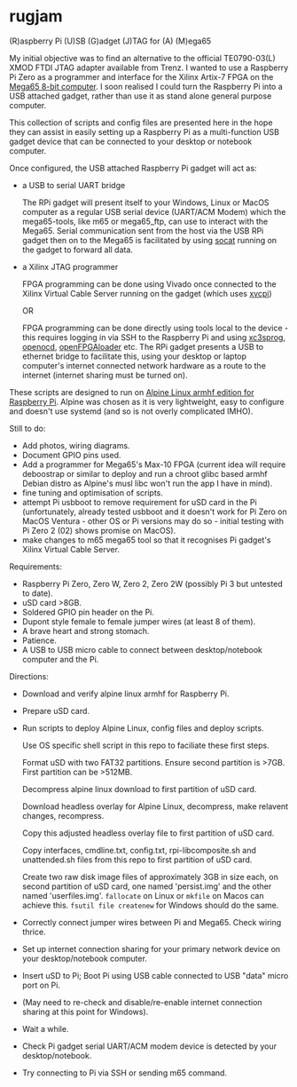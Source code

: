 # rugjam
(R)aspberry Pi (U)SB (G)adget (J)TAG for (A) (M)ega65

My initial objective was to find an alternative to the official TE0790-03(L) XMOD FTDI JTAG adapter available from Trenz. I wanted to use a Raspberry Pi Zero as a programmer and interface for the Xilinx Artix-7 FPGA on the [Mega65 8-bit computer](https://github.com/MEGA65/).
I soon realised I could turn the Raspberry Pi into a USB attached gadget, rather than use it as stand alone general purpose computer.

This collection of scripts and config files are presented here in the hope they can assist in easily setting up a Raspberry Pi as a multi-function USB gadget device that can be connected to your desktop or notebook computer.

Once configured, the USB attached Raspberry Pi gadget will act as:

- a USB to serial UART bridge

  The RPi gadget will present itself to your Windows, Linux or MacOS computer as a regular USB serial device (UART/ACM Modem) which the mega65-tools, like m65
or mega65_ftp, can use to interact with the Mega65. Serial communication sent from the host via the USB RPi gadget then on to the Mega65 is facilitated by using [socat](http://www.dest-unreach.org/socat/) running on the gadget to forward all data.

- a Xilinx JTAG programmer

  FPGA programming can be done using Vivado once connected to the Xilinx Virtual Cable Server running on the gadget (which uses [xvcpi](https://github.com/derekmulcahy/xvcpi))
  
  OR
  
  FPGA programming can be done directly using tools local to the device - this requires logging in via SSH to the Raspberry Pi and using [xc3sprog](https://github.com/matrix-io/xc3sprog), [openocd](https://github.com/openocd-org/openocd),
[openFPGAloader](https://github.com/trabucayre/openFPGALoader) etc. The RPi gadget presents a USB to ethernet bridge to facilitate this, using your desktop or laptop computer's internet connected network hardware as a
route to the internet (internet sharing must be turned on).

These scripts are designed to run on [Alpine Linux armhf edition for Raspberry Pi](https://www.alpinelinux.org/downloads/). Alpine was chosen as it is very lightweight, easy to configure and doesn't use systemd (and so is not overly complicated IMHO).

Still to do:
- Add photos, wiring diagrams.
- Document GPIO pins used.
- Add a programmer for Mega65's Max-10 FPGA (current idea will require deboostrap or similar to deploy and run a chroot glibc based armhf Debian distro as Alpine's musl libc won't run the app I have in mind).
- fine tuning and optimisation of scripts.
- attempt Pi usbboot to remove requirement for uSD card in the Pi (unfortunately, already tested usbboot and it doesn't work for Pi Zero on MacOS Ventura - other OS or Pi versions may do so - initial testing with Pi Zero 2 (02) shows promise on MacOS).
- make changes to m65 mega65 tool so that it recognises Pi gadget's Xilinx Virtual Cable Server.

Requirements:
- Raspberry Pi Zero, Zero W, Zero 2, Zero 2W (possibly Pi 3 but untested to date).
- uSD card >8GB.
- Soldered GPIO pin header on the Pi.
- Dupont style female to female jumper wires (at least 8 of them).
- A brave heart and strong stomach.
- Patience.
- A USB to USB micro cable to connect between desktop/notebook computer and the Pi.

Directions:
- Download and verify alpine linux armhf for Raspberry Pi.
- Prepare uSD card.
- Run scripts to deploy Alpine Linux, config files and deploy scripts.

    Use OS specific shell script in this repo to faciliate these first steps.
    
    Format uSD with two FAT32 partitions. Ensure second partition is >7GB. First partition can be >512MB.
    
    Decompress alpine linux download to first partition of uSD card.
    
    Download headless overlay for Alpine Linux, decompress, make relavent changes, recompress.
    
    Copy this adjusted headless overlay file to first partition of uSD card.
    
    Copy interfaces, cmdline.txt, config.txt, rpi-libcomposite.sh and unattended.sh files from this repo to first partition of uSD card.
    
    Create two raw disk image files of approximately 3GB in size each, on second partition of uSD card, one named 'persist.img' and the other named 'userfiles.img'.
    ``fallocate`` on Linux or ``mkfile`` on Macos can achieve this. ``fsutil file createnew`` for Windows should do the same.
      
- Correctly connect jumper wires between Pi and Mega65. Check wiring thrice.
- Set up internet connection sharing for your primary network device on your desktop/notebook computer.
- Insert uSD to Pi; Boot Pi using USB cable connected to USB "data" micro port on Pi.
- (May need to re-check and disable/re-enable internet connection sharing at this point for Windows).
- Wait a while.
- Check Pi gadget serial UART/ACM modem device is detected by your desktop/notebook.
- Try connecting to Pi via SSH or sending m65 command.
